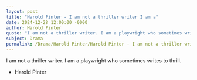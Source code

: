 ```yaml
---
layout: post
title: "Harold Pinter - I am not a thriller writer I am a"
date: 2024-12-28 12:00:00 -0000
author: Harold Pinter
quote: "I am not a thriller writer. I am a playwright who sometimes writes to thrill."
subject: Drama
permalink: /Drama/Harold Pinter/Harold Pinter - I am not a thriller writer I am a
---
```


I am not a thriller writer. I am a playwright who sometimes writes to thrill.

- Harold Pinter
